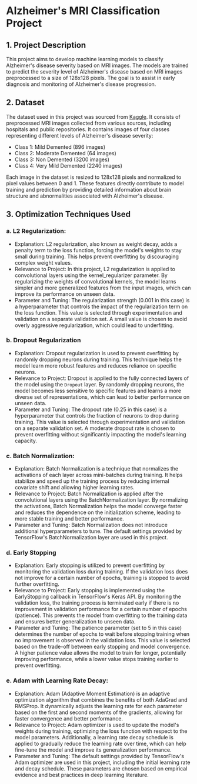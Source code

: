 # Alzheimer's MRI Classification Project

## 1. Project Description

This project aims to develop machine learning models to classify Alzheimer's disease severity based on MRI images. The models are trained to predict the severity level of Alzheimer's disease based on MRI images preprocessed to a size of 128x128 pixels. The goal is to assist in early diagnosis and monitoring of Alzheimer's disease progression.

## 2. Dataset

The dataset used in this project was sourced from [Kaggle](https://www.kaggle.com/datasets/sachinkumar413/alzheimer-mri-dataset). It consists of preprocessed MRI images collected from various sources, including hospitals and public repositories. It contains images of four classes representing different levels of Alzheimer's disease severity:

- Class 1: Mild Demented (896 images)
- Class 2: Moderate Demented (64 images)
- Class 3: Non Demented (3200 images)
- Class 4: Very Mild Demented (2240 images)

Each image in the dataset is resized to 128x128 pixels and normalized to pixel values between 0 and 1. These features directly contribute to model training and prediction by providing detailed information about brain structure and abnormalities associated with Alzheimer's disease.

## 3. Optimization Techniques Used

### a. L2 Regularization:
- Explanation: L2 regularization, also known as weight decay, adds a     penalty term to the loss function, forcing the model's weights to stay small during training. This helps prevent overfitting by discouraging complex weight values.
- Relevance to Project: In this project, L2 regularization is applied to convolutional layers using the kernel_regularizer parameter. By regularizing the weights of convolutional kernels, the model learns simpler and more generalized features from the input images, which can improve its performance on unseen data.
- Parameter and Tuning: The regularization strength (0.001 in this case) is a hyperparameter that controls the impact of the regularization term on the loss function. This value is selected through experimentation and validation on a separate validation set. A small value is chosen to avoid overly aggressive regularization, which could lead to underfitting.


### b. Dropout Regularization

- Explanation: Dropout regularization is used to prevent overfitting by randomly dropping neurons during training. This technique helps the model learn more robust features and reduces reliance on specific neurons.
- Relevance to Project: Dropout is applied to the fully connected layers of the model using the `Dropout` layer. By randomly dropping neurons, the model becomes less sensitive to specific features and learns a more diverse set of representations, which can lead to better performance on unseen data.
- Parameter and Tuning: The dropout rate (0.25 in this case) is a hyperparameter that controls the fraction of neurons to drop during training. This value is selected through experimentation and validation on a separate validation set. A moderate dropout rate is chosen to prevent overfitting without significantly impacting the model's learning capacity.

### c. Batch Normalization:

- Explanation: Batch Normalization is a technique that normalizes the activations of each layer across mini-batches during training. It helps stabilize and speed up the training process by reducing internal covariate shift and allowing higher learning rates.
- Relevance to Project: Batch Normalization is applied after the convolutional layers using the BatchNormalization layer. By normalizing the activations, Batch Normalization helps the model converge faster and reduces the dependence on the initialization scheme, leading to more stable training and better performance.
- Parameter and Tuning: Batch Normalization does not introduce additional hyperparameters to tune. The default settings provided by TensorFlow's BatchNormalization layer are used in this project.

### d. Early Stopping

- Explanation: Early stopping is utilized to prevent overfitting by monitoring the validation loss during training. If the validation loss does not improve for a certain number of epochs, training is stopped to avoid further overfitting.
- Relevance to Project: Early stopping is implemented using the EarlyStopping callback in TensorFlow's Keras API. By monitoring the validation loss, the training process is terminated early if there is no improvement in validation performance for a certain number of epochs (patience). This prevents the model from overfitting to the training data and ensures better generalization to unseen data.
- Parameter and Tuning: The patience parameter (set to 5 in this case) determines the number of epochs to wait before stopping training when no improvement is observed in the validation loss. This value is selected based on the trade-off between early stopping and model convergence. A higher patience value allows the model to train for longer, potentially improving performance, while a lower value stops training earlier to prevent overfitting.

### e. Adam with Learning Rate Decay:

- Explanation: Adam (Adaptive Moment Estimation) is an adaptive optimization algorithm that combines the benefits of both AdaGrad and RMSProp. It dynamically adjusts the learning rate for each parameter based on the first and second moments of the gradients, allowing for faster convergence and better performance.
- Relevance to Project: Adam optimizer is used to update the model's weights during training, optimizing the loss function with respect to the model parameters. Additionally, a learning rate decay schedule is applied to gradually reduce the learning rate over time, which can help fine-tune the model and improve its generalization performance.
- Parameter and Tuning:  The default settings provided by TensorFlow's Adam optimizer are used in this project, including the initial learning rate and decay schedule. These parameters are chosen based on empirical evidence and best practices in deep learning literature.